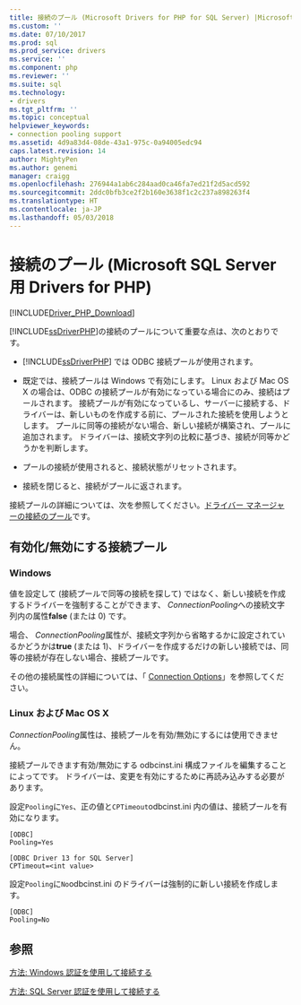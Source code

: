 ```yaml
---
title: 接続のプール (Microsoft Drivers for PHP for SQL Server) |Microsoft ドキュメント
ms.custom: ''
ms.date: 07/10/2017
ms.prod: sql
ms.prod_service: drivers
ms.service: ''
ms.component: php
ms.reviewer: ''
ms.suite: sql
ms.technology:
- drivers
ms.tgt_pltfrm: ''
ms.topic: conceptual
helpviewer_keywords:
- connection pooling support
ms.assetid: 4d9a83d4-08de-43a1-975c-0a94005edc94
caps.latest.revision: 14
author: MightyPen
ms.author: genemi
manager: craigg
ms.openlocfilehash: 276944a1ab6c284aad0ca46fa7ed21f2d5acd592
ms.sourcegitcommit: 2ddc0bfb3ce2f2b160e3638f1c2c237a898263f4
ms.translationtype: HT
ms.contentlocale: ja-JP
ms.lasthandoff: 05/03/2018
---
```

# <a name="connection-pooling-microsoft-drivers-for-php-for-sql-server"></a>接続のプール (Microsoft SQL Server 用 Drivers for PHP)
[!INCLUDE[Driver_PHP_Download](../../includes/driver_php_download.md)]

[!INCLUDE[ssDriverPHP](../../includes/ssdriverphp_md.md)]の接続のプールについて重要な点は、次のとおりです。  
  
-   [!INCLUDE[ssDriverPHP](../../includes/ssdriverphp_md.md)] では ODBC 接続プールが使用されます。  
  
-   既定では、接続プールは Windows で有効にします。 Linux および Mac OS X の場合は、ODBC の接続プールが有効になっている場合にのみ、接続はプールされます。 接続プールが有効になっているし、サーバーに接続する、ドライバーは、新しいものを作成する前に、プールされた接続を使用しようとします。 プールに同等の接続がない場合、新しい接続が構築され、プールに追加されます。 ドライバーは、接続文字列の比較に基づき、接続が同等かどうかを判断します。  
  
-   プールの接続が使用されると、接続状態がリセットされます。  
  
-   接続を閉じると、接続がプールに返されます。  
  
接続プールの詳細については、次を参照してください。[ドライバー マネージャーの接続のプール](../../odbc/reference/develop-app/driver-manager-connection-pooling.md)です。  
  
## <a name="enablingdisabling-connection-pooling"></a>有効化/無効にする接続プール
### <a name="windows"></a>Windows
値を設定して (接続プールで同等の接続を探して) ではなく、新しい接続を作成するドライバーを強制することができます、 *ConnectionPooling*への接続文字列内の属性**false** (または 0) です。  
  
場合、 *ConnectionPooling*属性が、接続文字列から省略するかに設定されているかどうかは**true** (または 1)、ドライバーを作成するだけの新しい接続では、同等の接続が存在しない場合、接続プールです。  
  
その他の接続属性の詳細については、「 [Connection Options](../../connect/php/connection-options.md)」を参照してください。  
### <a name="linux-and-mac-os-x"></a>Linux および Mac OS X
*ConnectionPooling*属性は、接続プールを有効/無効にするには使用できません。 

接続プールできます有効/無効にする odbcinst.ini 構成ファイルを編集することによってです。 ドライバーは、変更を有効にするために再読み込みする必要があります。

設定`Pooling`に`Yes`、正の値と`CPTimeout`odbcinst.ini 内の値は、接続プールを有効になります。 
```
[ODBC]
Pooling=Yes

[ODBC Driver 13 for SQL Server]
CPTimeout=<int value>
```
設定`Pooling`に`No`odbcinst.ini のドライバーは強制的に新しい接続を作成します。
```
[ODBC]
Pooling=No
```
  
## <a name="see-also"></a>参照  
[方法: Windows 認証を使用して接続する](../../connect/php/how-to-connect-using-windows-authentication.md)

[方法: SQL Server 認証を使用して接続する](../../connect/php/how-to-connect-using-sql-server-authentication.md)  
  
